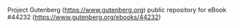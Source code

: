 Project Gutenberg (https://www.gutenberg.org) public repository for eBook #44232 (https://www.gutenberg.org/ebooks/44232)
